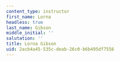 ```yaml
---
content_type: instructor
first_name: Lorna
headless: true
last_name: Gibson
middle_initial: ''
salutation: ''
title: Lorna Gibson
uid: 2acb4a45-535c-deab-26c0-b6b495df7556
---
```

